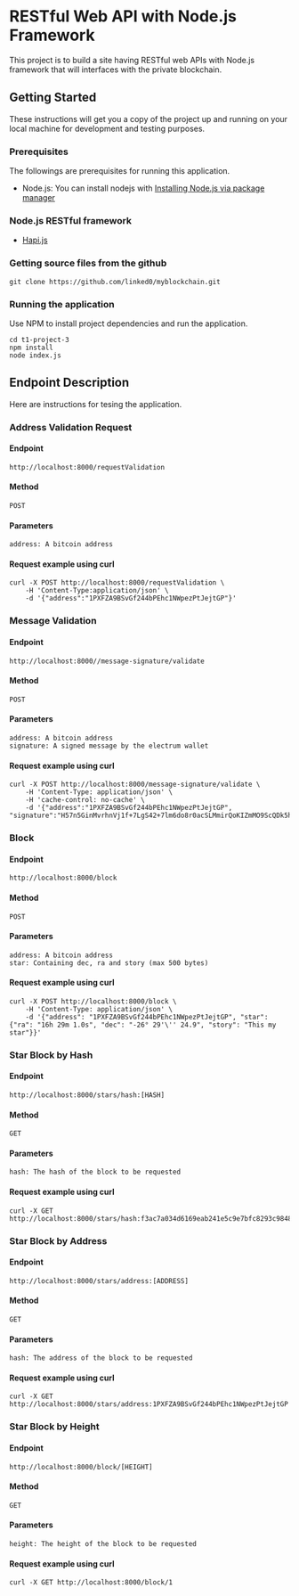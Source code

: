 # RESTful Web API with Node.js Framework

This project is to build a site having RESTful web APIs with Node.js framework that will interfaces with the private blockchain.

## Getting Started

These instructions will get you a copy of the project up and running on your local machine for development and testing purposes.

### Prerequisites

The followings are prerequisites for running this application.

* Node.js: You can install nodejs with [Installing Node.js via package manager](https://nodejs.org/ko/download/package-manager/)

### Node.js RESTful framework
- [Hapi.js](https://hapijs.com/)

### Getting source files from the github
```
git clone https://github.com/linked0/myblockchain.git
```

### Running the application

Use NPM to install project dependencies and run the application.

```
cd t1-project-3
npm install
node index.js
```

## Endpoint Description

Here are instructions for tesing the application.

### Address Validation Request
#### Endpoint
```
http://localhost:8000/requestValidation
```
#### Method
```
POST
```
#### Parameters
```
address: A bitcoin address
```
#### Request example using curl
```
curl -X POST http://localhost:8000/requestValidation \
    -H 'Content-Type:application/json' \
    -d '{"address":"1PXFZA9BSvGf244bPEhc1NWpezPtJejtGP"}'
```


### Message Validation

#### Endpoint
```
http://localhost:8000//message-signature/validate
```
#### Method
```
POST
```
#### Parameters
```
address: A bitcoin address
signature: A signed message by the electrum wallet
```
#### Request example using curl
```
curl -X POST http://localhost:8000/message-signature/validate \
    -H 'Content-Type: application/json' \
    -H 'cache-control: no-cache' \
    -d '{"address":"1PXFZA9BSvGf244bPEhc1NWpezPtJejtGP", "signature":"H57n5GinMvrhnVj1f+7LgS42+7lm6do8r0acSLMmirQoKIZmMO9ScQDk5hrRw7E18w9tO+qgLQJ0E9DWIo9ZKew="}'
```

### Block

#### Endpoint
```
http://localhost:8000/block
```
#### Method
```
POST
```
#### Parameters
```
address: A bitcoin address
star: Containing dec, ra and story (max 500 bytes)
```
#### Request example using curl
```
curl -X POST http://localhost:8000/block \
    -H 'Content-Type: application/json' \
    -d '{"address": "1PXFZA9BSvGf244bPEhc1NWpezPtJejtGP", "star": {"ra": "16h 29m 1.0s", "dec": "-26° 29'\'' 24.9", "story": "This my star"}}'
```

### Star Block by Hash

#### Endpoint
```
http://localhost:8000/stars/hash:[HASH]
```
#### Method
```
GET
```
#### Parameters
```
hash: The hash of the block to be requested
```
#### Request example using curl
```
curl -X GET http://localhost:8000/stars/hash:f3ac7a034d6169eab241e5c9e7bfc8293c98484493bfb577c5b125963a3b804a
```

### Star Block by Address

#### Endpoint
```
http://localhost:8000/stars/address:[ADDRESS]
```
#### Method
```
GET
```
#### Parameters
```
hash: The address of the block to be requested
```
#### Request example using curl
```
curl -X GET http://localhost:8000/stars/address:1PXFZA9BSvGf244bPEhc1NWpezPtJejtGP
```

### Star Block by Height

#### Endpoint
```
http://localhost:8000/block/[HEIGHT]
```
#### Method
```
GET
```
#### Parameters
```
height: The height of the block to be requested
```
#### Request example using curl
```
curl -X GET http://localhost:8000/block/1